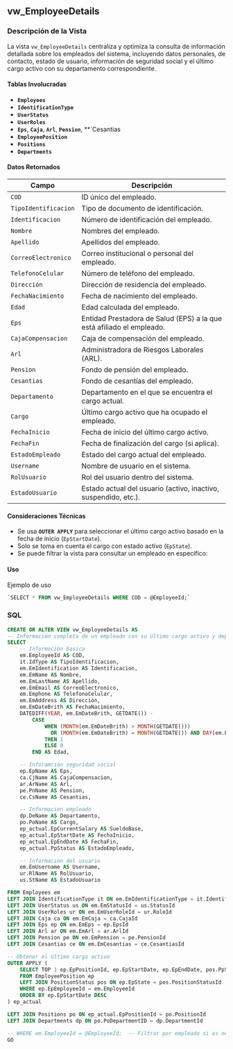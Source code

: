 ## vw_EmployeeDetails

### Descripción de la Vista

La vista `vw_EmployeeDetails` centraliza y optimiza la consulta de información detallada sobre los empleados del sistema, incluyendo datos personales, de contacto, estado de usuario, información de seguridad social y el último cargo activo con su departamento correspondiente.

#### Tablas Involucradas

- **`Employees`**
- **`IdentificationType`**
- **`UserStatus`** 
- **`UserRoles`**
- **`Eps`**, **`Caja`**, **`Arl`**, **`Pension`**, **`Cesantias
- **`EmployeePosition`** 
- **`Positions`** 
- **`Departments`** 

#### Datos Retornados

| **Campo**            | **Descripción**                                                       |
| -------------------- | --------------------------------------------------------------------- |
| `COD`                | ID único del empleado.                                                |
| `TipoIdentificacion` | Tipo de documento de identificación.                                  |
| `Identificacion`     | Número de identificación del empleado.                                |
| `Nombre`             | Nombres del empleado.                                                 |
| `Apellido`           | Apellidos del empleado.                                               |
| `CorreoElectronico`  | Correo institucional o personal del empleado.                         |
| `TelefonoCelular`    | Número de teléfono del empleado.                                      |
| `Dirección`          | Dirección de residencia del empleado.                                 |
| `FechaNacimiento`    | Fecha de nacimiento del empleado.                                     |
| `Edad`               | Edad calculada del empleado.                                          |
| `Eps`                | Entidad Prestadora de Salud (EPS) a la que está afiliado el empleado. |
| `CajaCompensacion`   | Caja de compensación del empleado.                                    |
| `Arl`                | Administradora de Riesgos Laborales (ARL).                            |
| `Pension`            | Fondo de pensión del empleado.                                        |
| `Cesantias`          | Fondo de cesantías del empleado.                                      |
| `Departamento`       | Departamento en el que se encuentra el cargo actual.                  |
| `Cargo`              | Último cargo activo que ha ocupado el empleado.                       |
| `FechaInicio`        | Fecha de inicio del último cargo activo.                              |
| `FechaFin`           | Fecha de finalización del cargo (si aplica).                          |
| `EstadoEmpleado`     | Estado del cargo actual del empleado.                                 |
| `Username`           | Nombre de usuario en el sistema.                                      |
| `RolUsuario`         | Rol del usuario dentro del sistema.                                   |
| `EstadoUsuario`      | Estado actual del usuario (activo, inactivo, suspendido, etc.).       |

#### Consideraciones Técnicas

- Se usa **`OUTER APPLY`** para seleccionar el último cargo activo basado en la fecha de inicio (`EpStartDate`).
- Solo se toma en cuenta el cargo con estado activo (`EpState`).
- Se puede filtrar la vista para consultar un empleado en específico:

#### Uso

Ejemplo de uso

```sql
`SELECT * FROM vw_EmployeeDetails WHERE COD = @EmployeeId;`
```

### SQL

```sql
CREATE OR ALTER VIEW vw_EmployeeDetails AS
-- Información completa de un empleado con su último cargo activo y departamento
SELECT
	-- Información basica
    em.EmployeeId AS COD,
    it.IdType AS TipoIdentificacion,
    em.EmIdentification AS Identificacion,
    em.EmName AS Nombre,
    em.EmLastName AS Apellido,
    em.EmEmail AS CorreoElectronico,
    em.Emphone AS TelefonoCelular,
    em.EmAddress AS Dirección,
    em.EmDateBrith AS FechaNacimiento,
    DATEDIFF(YEAR, em.EmDateBrith, GETDATE()) - 
        CASE 
            WHEN (MONTH(em.EmDateBrith) > MONTH(GETDATE())) 
              OR (MONTH(em.EmDateBrith) = MONTH(GETDATE()) AND DAY(em.EmDateBrith) > DAY(GETDATE())) 
            THEN 1 
            ELSE 0 
        END AS Edad,

	-- Inforamción seguridad social
    ep.EpName AS Eps,
    ca.CjName AS CajaCompensacion,
    ar.ArName AS Arl,
    pe.PnName AS Pension,
    ce.CsName AS Cesantias,

	-- Informacion empleado
	dp.DeName AS Departamento,
    po.PoName AS Cargo,
	ep_actual.EpCurrentSalary AS SueldoBase,
	ep_actual.EpStartDate AS FechaInicio,
    ep_actual.EpEndDate AS FechaFin,
	ep_actual.PpStatus AS EstadoEmpleado,

	-- Informacion del usuario
    em.EmUsername AS Username,
    ur.RlName AS RolUsuario,
    us.StName AS EstadoUsuario

FROM Employees em
LEFT JOIN IdentificationType it ON em.EmIdentificationType = it.IdentificaciónTypeId
LEFT JOIN UserStatus us ON em.EmStatusId = us.StatusId
LEFT JOIN UserRoles ur ON em.EmUserRoleId = ur.RoleId
LEFT JOIN Caja ca ON em.EmCaja = ca.CajaId
LEFT JOIN Eps ep ON em.EmEps = ep.EpsId
LEFT JOIN Arl ar ON em.EmArl = ar.ArlId
LEFT JOIN Pension pe ON em.EmPension = pe.PensionId
LEFT JOIN Cesantias ce ON em.EmCesantias = ce.CesantiasId

-- Obtener el último cargo activo
OUTER APPLY (
    SELECT TOP 1 ep.EpPositionId, ep.EpStartDate, ep.EpEndDate, pos.PpStatus, ep.EpCurrentSalary
    FROM EmployeePosition ep
	LEFT JOIN PositionStatus pos ON ep.EpState = pos.PositionStatusId
    WHERE ep.EpEmployeeId = em.EmployeeId
    ORDER BY ep.EpStartDate DESC
) ep_actual

LEFT JOIN Positions po ON ep_actual.EpPositionId = po.PositionId
LEFT JOIN Departments dp ON po.PoDepartmentID = dp.DepartmentId

-- WHERE em.EmployeeId = @EmployeeId;  -- Filtrar por empleado si es necesario
GO
```